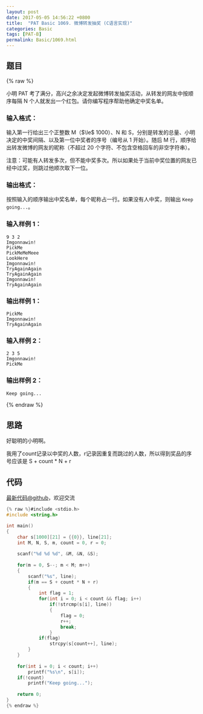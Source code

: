 ```yaml
---
layout: post
date: 2017-05-05 14:56:22 +0800
title:  "PAT Basic 1069. 微博转发抽奖 (C语言实现)"
categories: Basic
tags: [PAT-B]
permalink: Basic/1069.html
---
```


## 题目

{% raw %}<div class="ques-view"><p>小明 PAT 考了满分，高兴之余决定发起微博转发抽奖活动，从转发的网友中按顺序每隔 N 个人就发出一个红包。请你编写程序帮助他确定中奖名单。</p>
<h3 id="-">输入格式：</h3>
<p>输入第一行给出三个正整数 M（<span>$\le$</span> 1000）、N 和 S，分别是转发的总量、小明决定的中奖间隔、以及第一位中奖者的序号（编号从 1 开始）。随后 M 行，顺序给出转发微博的网友的昵称（不超过 20 个字符、不包含空格回车的非空字符串）。</p>
<p>注意：可能有人转发多次，但不能中奖多次。所以如果处于当前中奖位置的网友已经中过奖，则跳过他顺次取下一位。</p>
<h3 id="-">输出格式：</h3>
<p>按照输入的顺序输出中奖名单，每个昵称占一行。如果没有人中奖，则输出 <code>Keep going...</code>。</p>
<h3 id="-1-">输入样例 1：</h3>
<pre><code class="lang-in">9 3 2
Imgonnawin!
PickMe
PickMeMeMeee
LookHere
Imgonnawin!
TryAgainAgain
TryAgainAgain
Imgonnawin!
TryAgainAgain
</code></pre>
<h3 id="-1-">输出样例 1：</h3>
<pre><code class="lang-out">PickMe
Imgonnawin!
TryAgainAgain
</code></pre>
<h3 id="-2-">输入样例 2：</h3>
<pre><code class="lang-in">2 3 5
Imgonnawin!
PickMe
</code></pre>
<h3 id="-2-">输出样例 2：</h3>
<pre><code class="lang-out">Keep going...
</code></pre>
</div>{% endraw %}

## 思路

好聪明的小明啊。

我用了count记录以中奖的人数，r记录因重复而跳过的人数，所以得到奖品的序号应该是 S + count \* N + r

## 代码

[最新代码@github](https://github.com/OliverLew/PAT/blob/master/PATBasic/1069.c)，欢迎交流
```c
{% raw %}#include <stdio.h>
#include <string.h>

int main()
{
    char s[1000][21] = {{0}}, line[21];
    int M, N, S, m, count = 0, r = 0;
    
    scanf("%d %d %d", &M, &N, &S);
    
    for(m = 0, S--; m < M; m++)
    {
        scanf("%s", line);
        if(m == S + count * N + r)
        {
            int flag = 1;
            for(int i = 0; i < count && flag; i++) 
                if(!strcmp(s[i], line)) 
                {
                    flag = 0; 
                    r++; 
                    break;
                }
            if(flag) 
                strcpy(s[count++], line);
        }
    }
    
    for(int i = 0; i < count; i++) 
        printf("%s\n", s[i]);
    if(!count) 
        printf("Keep going...");
    
    return 0;
}
{% endraw %}
```
